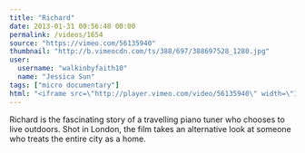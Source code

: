 ```yaml
---
title: "Richard"
date: 2013-01-31 00:56:48 00:00
permalink: /videos/1654
source: "https://vimeo.com/56135940"
thumbnail: "http://b.vimeocdn.com/ts/388/697/388697528_1280.jpg"
user:
  username: "walkinbyfaith10"
  name: "Jessica Sun"
tags: ["micro documentary"]
html: "<iframe src=\"http://player.vimeo.com/video/56135940\" width=\"1280\" height=\"720\" frameborder=\"0\" webkitAllowFullScreen mozallowfullscreen allowFullScreen></iframe>"
---
```


Richard is the fascinating story of a travelling piano tuner who chooses to live outdoors. Shot in London, the film takes an alternative look at someone who treats the entire city as a home.